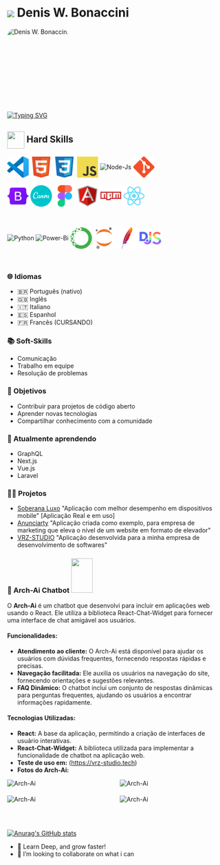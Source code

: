 <h1>
    <a href="https://vrz-studio.tech/">
     <img align="center" width="40px" src="https://user-images.githubusercontent.com/74038190/206662607-d9e7591e-bbf9-42f9-9386-29efc927bc16.gif"></a>
    <span> Denis W. Bonaccini</span>
</h1>


<div style="display: flex; align-items: center;">
    <img src="https://i.ibb.co/5hTMTMQ/93673-A76-2304-4354-AFDE-4-DA2-C4-A839-AA.jpg" alt="Denis W. Bonaccini" style="width: auto; height: 180px; border-radius: 20px;">
</div>




<a href="https://git.io/typing-svg" target=_blank rel="nofollow noopener noreferrer"><img src="https://readme-typing-svg.demolab.com?font=Poppins&size=44&height=100&duration=1600&pause=1000&color=c9c9c9&width=750&lines=Olá!+Seja+bem-vindo!+😎;💻+Web+Developer...;📲+Mobile+Developer...;☑️+Analista+de+Sistemas...;🤖+Machine+Learning+Developer;...e um eterno aprendiz!" alt="Typing SVG" data-canonical-src="https://readme-typing-svg.demolab.com?font=Poppins&size=44&duration=1600&pause=1000&color=1e5ad1&width=435&lines=Fala+Devs!+Sejam+bem-vindos!;Web+Developers...;Mobile+Developers...;FullStack..https://emresitesweb.com.br/wp-content/uploads/2023/11/gitironman01.png.;Systems+Analysts...;...and students!" style="max-width: 100%;">

<h2>
    <a href="https://vrz-studio.tech/">
     <img align="center" width="40px" height="40px" src="https://user-images.githubusercontent.com/74038190/216122041-518ac897-8d92-4c6b-9b3f-ca01dcaf38ee.png"></a>
    <span> Hard Skills</span>
</h2>
<div>
<img align="center" alt="VS-Code" height="50" width="50" src="https://github.com/devicons/devicon/blob/master/icons/vscode/vscode-original.svg">         
<img align="center" alt="html5" height="50" width="50" src="https://github.com/devicons/devicon/blob/master/icons/html5/html5-original.svg">   
<img align="center" alt="CSS3" height="50" width="50" src="https://raw.githubusercontent.com/devicons/devicon/master/icons/css3/css3-original.svg">   
<img align="center" alt="Javascript" height="50" width="50" src="https://raw.githubusercontent.com/devicons/devicon/master/icons/javascript/javascript-original.svg">
<img align="center" alt="Node-Js" height="50" width="50" src="https://pluspng.com/img-png/nodejs-png--400.png">
<img align="center" alt="git"   height="50" width="50" src="https://github.com/devicons/devicon/blob/master/icons/git/git-original.svg">
<br><br>
<img align="center" alt="bootstrap" height="50" width="50" src="https://github.com/devicons/devicon/blob/master/icons/bootstrap/bootstrap-original.svg">
<img align="center" alt="bootstrap" height="50" width="50" src="https://github.com/devicons/devicon/blob/master/icons/canva/canva-original.svg">
<img align="center" alt="figma" height="50" width="50" src="https://github.com/devicons/devicon/blob/master/icons/figma/figma-original.svg">
<img align="center" alt="angularjs" height="50" width="50" src="https://github.com/devicons/devicon/blob/master/icons/angularjs/angularjs-original.svg">
<img align="center" alt="npm" height="50" width="50" src="https://github.com/devicons/devicon/blob/master/icons/npm/npm-original-wordmark.svg">
<img align="center" alt="React" height="50" width="50" src="https://raw.githubusercontent.com/devicons/devicon/master/icons/react/react-original.svg">

<br><br>
<img align="center" alt="Python" height="50" width="50" src="https://cdn4.iconfinder.com/data/icons/logos-and-brands/512/267_Python_logo-512.png">
<img align="center" alt="Power-Bi" height="50" width="50" src="https://www.tekenable.ie/wp-content/uploads/2019/09/PowerBI-Icon-Transparent.png">
<img align="center" alt="Jupyter" height="50" width="50" src="https://github.com/devicons/devicon/blob/master/icons/anaconda/anaconda-original.svg">
<img align="center" alt="Jupyter" height="50" width="50" src="https://github.com/devicons/devicon/blob/master/icons/jupyter/jupyter-original.svg">
<img align="center" alt="Jupyter" height="50" width="50" src="https://github.com/devicons/devicon/blob/master/icons/apache/apache-original.svg">
<img align="center" alt="discordjs" height="50" width="50" src="https://github.com/devicons/devicon/blob/master/icons/discordjs/discordjs-original.svg">
</div>
 <br>

### 🌐 Idiomas
- 🇧🇷 Português (nativo)
- 🇬🇧 Inglês
- 🇮🇹 Italiano
- 🇪🇸 Espanhol
- 🇫🇷 Francês (CURSANDO)

### 📚 Soft-Skills
- Comunicação
- Trabalho em equipe
- Resolução de problemas

### 🎯 Objetivos
- Contribuir para projetos de código aberto
- Aprender novas tecnologias
- Compartilhar conhecimento com a comunidade

### 🌱 Atualmente aprendendo
- GraphQL
- Next.js
- Vue.js
- Laravel

### 👨‍💻 Projetos
- [Soberana Luxo](https://soberanaluxo.com.br) "Aplicação com melhor desempenho em dispositivos mobile" [Aplicação Real e em uso]
- [Anunciarty](https://anunciarty.vercel.app) "Aplicação criada como exemplo, para empresa de marketing que eleva o nível de um website em formato de elevador"
- [VRZ-STUDIO](https://vrz-studio.tech) "Aplicação desenvolvida para a minha empresa de desenvolvimento de softwares"

### 🤖 Arch-Ai Chatbot <img src="https://github.com/emersonpessoa01/dio-lab-open-source/blob/main/image/gifs/animated-flame-01.gif" width="50px" height="80px" />

O **Arch-Ai** é um chatbot que desenvolvi para incluir em aplicações web usando o React. Ele utiliza a biblioteca React-Chat-Widget para fornecer uma interface de chat amigável aos usuários.

#### Funcionalidades:
- **Atendimento ao cliente:** O Arch-Ai está disponível para ajudar os usuários com dúvidas frequentes, fornecendo respostas rápidas e precisas.
- **Navegação facilitada:** Ele auxilia os usuários na navegação do site, fornecendo orientações e sugestões relevantes.
- **FAQ Dinâmico:** O chatbot inclui um conjunto de respostas dinâmicas para perguntas frequentes, ajudando os usuários a encontrar informações rapidamente.

#### Tecnologias Utilizadas:
- **React:** A base da aplicação, permitindo a criação de interfaces de usuário interativas.
- **React-Chat-Widget:** A biblioteca utilizada para implementar a funcionalidade de chatbot na aplicação web.
- **Teste de uso em:** (https://vrz-studio.tech)
- **Fotos do Arch-Ai:**

<div style="display: grid; grid-template-columns: repeat(2, 1fr); gap: 20px;">
    <img src="https://i.ibb.co/zVV9prQ/arch1.jpg" alt="Arch-Ai" style="max-width: 517px; max-height: 809px;">
    <img src="https://i.ibb.co/Qms4FjT/arch2.jpg" alt="Arch-Ai" style="max-width: 517px; max-height: 809px;">
    <img src="https://i.ibb.co/XLSMWDp/arch3.jpg" alt="Arch-Ai" style="max-width: 517px; max-height: 809px;">
    <img src="https://i.ibb.co/sv3DPc9/arch4.jpg" alt="Arch-Ai" style="max-width: 517px; max-height: 809px;">
</div>


</br></br>


[![Anurag's GitHub stats](https://github-readme-stats.vercel.app/api?username=bonacciniWd&show_icons=true&theme=tokyonight)](https://github.com/bonacciniWd/github-readme-stats)

- 🌱 Learn Deep, and grow faster!
- 💞️ I’m looking to collaborate on what i can


